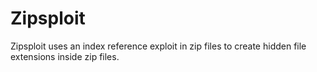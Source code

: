 # Zipsploit
Zipsploit uses an index reference exploit in zip files to create hidden file extensions inside zip files.
